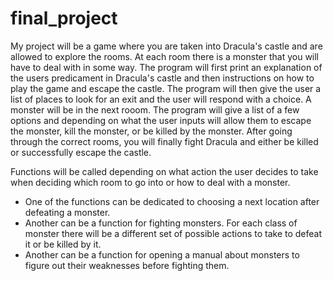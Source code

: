 # final_project
My project will be a game where you are taken into Dracula's castle and are allowed to explore the rooms. 
At each room there is a monster that you will have to deal with in some way. 
The program will first print an explanation of the users predicament in Dracula's castle and then instructions on how to play the game and escape the castle. 
The program will then give the user a list of places to look for an exit and the user will respond with a choice. 
A monster will be in the next rooom. 
The program will give a list of a few options and depending on what the user inputs will allow them to escape the monster, kill the monster, or be killed by the monster. 
After going through the correct rooms, you will finally fight Dracula and either be killed or successfully escape the castle.

Functions will be called depending on what action the user decides to take when deciding which room to go into or how to deal with a monster.
- One of the functions can be dedicated to choosing a next location after defeating a monster.
- Another can be a function for fighting monsters. For each class of monster there will be a different set of possible actions to take to defeat it or be killed by it.
- Another can be a function for opening a manual about monsters to figure out their weaknesses before fighting them.



